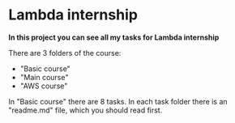 # Lambda internship

**In this project you can see all my tasks for Lambda internship** 

There are 3 folders of the course: 
* "Basic course"
* "Main course"
* "AWS course"

In "Basic course" there are 8 tasks. In each task folder there is an "readme.md" file, which you should read first.
